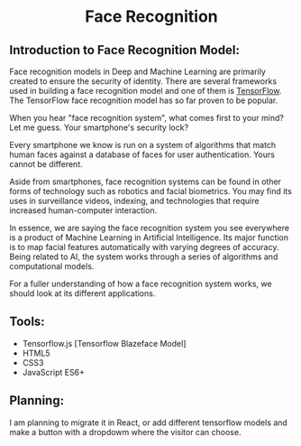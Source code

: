 <h1 align="center"> Face Recognition</h1>

## **Introduction to Face Recognition Model**:

Face recognition models in Deep and Machine Learning are primarily created to ensure the security of identity. There are several frameworks used in building a face recognition model and one of them is <a href="https://www.tensorflow.org" target="_blank">TensorFlow</a>. The TensorFlow face recognition model has so far proven to be popular. 

When you hear "face recognition system", what comes first to your mind? Let me guess. Your smartphone's security lock? 

Every smartphone we know is run on a system of algorithms that match human faces against a database of faces for user authentication. Yours cannot be different. 

Aside from smartphones, face recognition systems can be found in other forms of technology such as robotics and facial biometrics. You may find its uses in surveillance videos, indexing, and technologies that require increased human-computer interaction. 

In essence, we are saying the face recognition system you see everywhere is a product of Machine Learning in Artificial Intelligence. Its major function is to map facial features automatically with varying degrees of accuracy. Being related to AI, the system works through a series of algorithms and computational models. 

For a fuller understanding of how a face recognition system works, we should look at its different applications. 

## **Tools**:

* Tensorflow.js [Tensorflow Blazeface Model]
* HTML5
* CSS3
* JavaScript ES6+

## **Planning**:

I am planning to migrate it in React, or add different tensorflow models and make a button with a dropdowm where the visitor can choose. 
